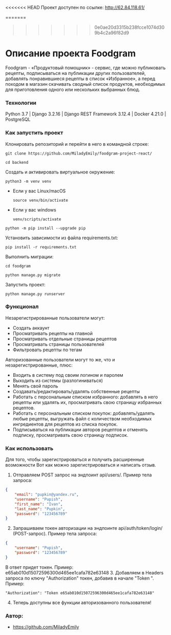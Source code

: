 <<<<<<< HEAD
Проект доступен по ссылке: http://62.84.118.61/

=======
>>>>>>> 0e0ae20d3315b238fcce1074d309b4c2a96f82d9
# Описание проекта Foodgram

Foodgram - «Продуктовый помощник» - сервис, где можно публиковать рецепты, подписываться на публикации других пользователей, добавлять понравившиеся рецепты в список «Избранное», а перед походом в магазин скачивать сводный список продуктов, необходимых для приготовления одного или нескольких выбранных блюд.

### Технологии

Python 3.7 | Django 3.2.16 | Django REST Framework 3.12.4 | Docker 4.21.0 | PostgreSQL

### Как запустить проект

Клонировать репозиторий и перейти в него в командной строке:

```
git clone https://github.com/MiladyEmily/foodgram-project-react/
```

```
cd backend
```

Cоздать и активировать виртуальное окружение:

```
python3 -m venv venv
```

* Если у вас Linux/macOS

    ```
    source venv/bin/activate
    ```

* Если у вас windows

    ```
    venv/scripts/activate
    ```

```
python -m pip install --upgrade pip
```

Установить зависимости из файла requirements.txt:

```
pip install -r requirements.txt
```

Выполнить миграции:
```
cd foodgram
```

```
python manage.py migrate
```

Запустить проект:

```
python manage.py runserver
```
### Функционал
Незарегистрированные пользователи могут:
- Создать аккаунт
- Просматривать рецепты на главной
- Просматривать отдельные страницы рецептов
- Просматривать страницы пользователей
- Фильтровать рецепты по тегам

Авторизованные пользователи могут то же, что и незарегистрированные, плюс:
- Входить в систему под своим логином и паролем
- Выходить из системы (разлогиниваться)
- Менять свой пароль
- Создавать/редактировать/удалять собственные рецепты
- Работать с персональным списком избранного: добавлять в него рецепты или удалять их, просматривать свою страницу избранных рецептов.
- Работать с персональным списком покупок: добавлять/удалять любые рецепты, выгружать файл с количеством необходимых ингредиентов для рецептов из списка покупок.
- Подписываться на публикации авторов рецептов и отменять подписку, просматривать свою страницу подписок.

### Как использовать
Для того, чтобы зарегистрироваться и получить расширенные возможности 
Вот как можно зарегистрироваться и написать отзыв.
1. Отправляем POST запрос на эндпоинт api/users/. Пример тела запроса:
```json
{
    "email": "pupkin@yandex.ru",
    "username": "Pupish",
    "first_name": "Ivan",
    "last_name": "Pupkin",
    "password": "123456789"
}
```
2. Запрашиваем токен авторизации на эндпоинте api/auth/token/login/ (POST-запрос). Пример тела запроса:
```json
{
    "username": "Pupish",
    "password": "123456789"
}
```
В ответ придет токен. Пример: e65ab010d15072596300d465ee1cafa782e63148
3. Добавляем в Headers запроса по ключу "Authorization" токен, добавив в начале "Token ". Пример:
```
"Authorization": "Token e65ab010d15072596300d465ee1cafa782e63148"
```
4. Теперь доступны все функции авторизованного пользователя!

### Автор:

- https://github.com/MiladyEmily
